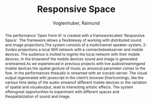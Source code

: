 ---
title: "Responsive Space"
abstract: "The performance 'Open Form III' is created with a frameworkcalled 'Responsive Space'. The framework allows a flexibleway of working with distributed sound and image projections.The system consists of a multichannel speaker-system, 2-3video projections a local Wifi network with a connectedwebserver and mobile devices. The audience is invited to loginto the local network with their mobile devices. In the browserof the mobile devices sound and image is generated orstreamed.As we experienced in previous projects with live audiostreamingand mobile devices the spatial gesture of music as amusical parameter comes to the fore. In the performances theaudio is streamed with an icecast-server. The visual output isgenerated with javascript in the client’s browser.Shortcomings, like the various time delay of the audio-streamof different mobile devices or the variation of spatial and visualoutput, lead to interesting artistic effects. The system offersgreat opportunities to experiment with different spaces and thespatialization of sound and image."
address: "Trondheim"
booktitle: "Proceedings of the International Web Audio Conference 2019"
editor: ""
month: "December"
publisher: "NTNU"
series: "WAC'19"
pages: ""
ID: "59"
author: "Vogtenhuber, Raimund"
webAuthor: "Raimund Vogtenhuber"
track: "Performance"
year: "2019"
tags: year2019
media: "https://youtu.be/Nq9-M36XMlU"
pdflink: "/_data/papers/pdf/2019/2019_59.pdf"
ISSN: ""
---